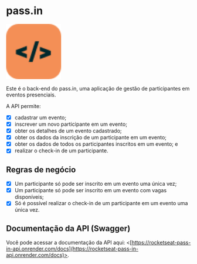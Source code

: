 # pass.in

<img src="./assets/logo.svg" height="150" alt="Logo da aplicação" />

Este é o back-end do pass.in, uma aplicação de gestão de participantes em eventos presenciais.

A API permite:
- [x] cadastrar um evento;
- [x] inscrever um novo participante em um evento;
- [x] obter os detalhes de um evento cadastrado;
- [x] obter os dados da inscrição de um participante em um evento;
- [x] obter os dados de todos os participantes inscritos em um evento; e
- [x] realizar o check-in de um participante.

## Regras de negócio

- [x] Um participante só pode ser inscrito em um evento uma única vez;
- [x] Um participante só pode ser inscrito em um evento com vagas disponíveis;
- [x] Só é possível realizar o check-in de um participante em um evento uma única vez.

## Documentação da API (Swagger)

Você pode acessar a documentação da API aqui: <[https://rocketseat-pass-in-api.onrender.com/docs](https://rocketseat-pass-in-api.onrender.com/docs)>.
